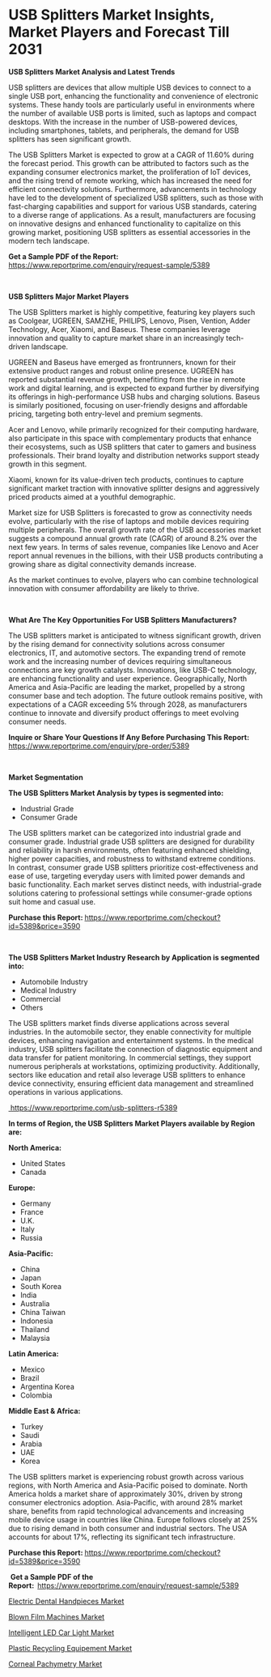 <p><h1>USB Splitters Market Insights, Market Players and Forecast Till 2031</h1></p><p><strong>USB Splitters Market Analysis and Latest Trends</strong></p>
<p><p>USB splitters are devices that allow multiple USB devices to connect to a single USB port, enhancing the functionality and convenience of electronic systems. These handy tools are particularly useful in environments where the number of available USB ports is limited, such as laptops and compact desktops. With the increase in the number of USB-powered devices, including smartphones, tablets, and peripherals, the demand for USB splitters has seen significant growth.</p><p>The USB Splitters Market is expected to grow at a CAGR of 11.60% during the forecast period. This growth can be attributed to factors such as the expanding consumer electronics market, the proliferation of IoT devices, and the rising trend of remote working, which has increased the need for efficient connectivity solutions. Furthermore, advancements in technology have led to the development of specialized USB splitters, such as those with fast-charging capabilities and support for various USB standards, catering to a diverse range of applications. As a result, manufacturers are focusing on innovative designs and enhanced functionality to capitalize on this growing market, positioning USB splitters as essential accessories in the modern tech landscape.</p></p>
<p><strong>Get a Sample PDF of the Report:&nbsp;</strong> <a href="https://www.reportprime.com/enquiry/request-sample/5389">https://www.reportprime.com/enquiry/request-sample/5389</a></p>
<p>&nbsp;</p>
<p><strong>USB Splitters Major Market Players</strong></p>
<p><p>The USB Splitters market is highly competitive, featuring key players such as Coolgear, UGREEN, SAMZHE, PHILIPS, Lenovo, Pisen, Vention, Adder Technology, Acer, Xiaomi, and Baseus. These companies leverage innovation and quality to capture market share in an increasingly tech-driven landscape.</p><p>UGREEN and Baseus have emerged as frontrunners, known for their extensive product ranges and robust online presence. UGREEN has reported substantial revenue growth, benefiting from the rise in remote work and digital learning, and is expected to expand further by diversifying its offerings in high-performance USB hubs and charging solutions. Baseus is similarly positioned, focusing on user-friendly designs and affordable pricing, targeting both entry-level and premium segments.</p><p>Acer and Lenovo, while primarily recognized for their computing hardware, also participate in this space with complementary products that enhance their ecosystems, such as USB splitters that cater to gamers and business professionals. Their brand loyalty and distribution networks support steady growth in this segment.</p><p>Xiaomi, known for its value-driven tech products, continues to capture significant market traction with innovative splitter designs and aggressively priced products aimed at a youthful demographic.</p><p>Market size for USB Splitters is forecasted to grow as connectivity needs evolve, particularly with the rise of laptops and mobile devices requiring multiple peripherals. The overall growth rate of the USB accessories market suggests a compound annual growth rate (CAGR) of around 8.2% over the next few years. In terms of sales revenue, companies like Lenovo and Acer report annual revenues in the billions, with their USB products contributing a growing share as digital connectivity demands increase. </p><p>As the market continues to evolve, players who can combine technological innovation with consumer affordability are likely to thrive.</p></p>
<p>&nbsp;</p>
<p><strong>What Are The Key Opportunities For USB Splitters Manufacturers?</strong></p>
<p><p>The USB splitters market is anticipated to witness significant growth, driven by the rising demand for connectivity solutions across consumer electronics, IT, and automotive sectors. The expanding trend of remote work and the increasing number of devices requiring simultaneous connections are key growth catalysts. Innovations, like USB-C technology, are enhancing functionality and user experience. Geographically, North America and Asia-Pacific are leading the market, propelled by a strong consumer base and tech adoption. The future outlook remains positive, with expectations of a CAGR exceeding 5% through 2028, as manufacturers continue to innovate and diversify product offerings to meet evolving consumer needs.</p></p>
<p><strong>Inquire or Share Your Questions If Any Before Purchasing This Report:</strong> <a href="https://www.reportprime.com/enquiry/pre-order/5389">https://www.reportprime.com/enquiry/pre-order/5389</a></p>
<p>&nbsp;</p>
<p><strong>Market Segmentation</strong></p>
<p><strong>The USB Splitters Market Analysis by types is segmented into:</strong></p>
<p><ul><li>Industrial Grade</li><li>Consumer Grade</li></ul></p>
<p><p>The USB splitters market can be categorized into industrial grade and consumer grade. Industrial grade USB splitters are designed for durability and reliability in harsh environments, often featuring enhanced shielding, higher power capacities, and robustness to withstand extreme conditions. In contrast, consumer grade USB splitters prioritize cost-effectiveness and ease of use, targeting everyday users with limited power demands and basic functionality. Each market serves distinct needs, with industrial-grade solutions catering to professional settings while consumer-grade options suit home and casual use.</p></p>
<p><strong>Purchase this Report:&nbsp;</strong><a href="https://www.reportprime.com/checkout?id=5389&price=3590">https://www.reportprime.com/checkout?id=5389&price=3590</a></p>
<p>&nbsp;</p>
<p><strong>The USB Splitters Market Industry Research by Application is segmented into:</strong></p>
<p><ul><li>Automobile Industry</li><li>Medical Industry</li><li>Commercial</li><li>Others</li></ul></p>
<p><p>The USB splitters market finds diverse applications across several industries. In the automobile sector, they enable connectivity for multiple devices, enhancing navigation and entertainment systems. In the medical industry, USB splitters facilitate the connection of diagnostic equipment and data transfer for patient monitoring. In commercial settings, they support numerous peripherals at workstations, optimizing productivity. Additionally, sectors like education and retail also leverage USB splitters to enhance device connectivity, ensuring efficient data management and streamlined operations in various applications.</p></p>
<p><a href="https://www.reportprime.com/usb-splitters-r5389">&nbsp;https://www.reportprime.com/usb-splitters-r5389</a></p>
<p><strong>In terms of Region, the USB Splitters Market Players available by Region are:</strong></p>
<p>
    <p> <strong> North America: </strong>
        <ul>
            <li>United States</li>
            <li>Canada</li>
        </ul>
        </p> 
    <p> <strong> Europe: </strong>
        <ul>
            <li>Germany</li>
            <li>France</li>
            <li>U.K.</li>
            <li>Italy</li>
            <li>Russia</li>
        </ul>
        </p> 
    <p> <strong> Asia-Pacific: </strong>
        <ul>
            <li>China</li>
            <li>Japan</li>
            <li>South Korea</li>
            <li>India</li>
            <li>Australia</li>
            <li>China Taiwan</li>
            <li>Indonesia</li>
            <li>Thailand</li>
            <li>Malaysia</li>
        </ul>
        </p> 
    <p> <strong> Latin America: </strong>
        <ul>
            <li>Mexico</li>
            <li>Brazil</li>
            <li>Argentina Korea</li>
            <li>Colombia</li>
        </ul>
        </p> 
    <p> <strong> Middle East & Africa: </strong>
        <ul>
            <li>Turkey</li>
            <li>Saudi</li>
            <li>Arabia</li>
            <li>UAE</li>
            <li>Korea</li>
        </ul>
    </p>
    </p>
<p><p>The USB splitters market is experiencing robust growth across various regions, with North America and Asia-Pacific poised to dominate. North America holds a market share of approximately 30%, driven by strong consumer electronics adoption. Asia-Pacific, with around 28% market share, benefits from rapid technological advancements and increasing mobile device usage in countries like China. Europe follows closely at 25% due to rising demand in both consumer and industrial sectors. The USA accounts for about 17%, reflecting its significant tech infrastructure.</p></p>
<p><strong>Purchase this Report: </strong><a href="https://www.reportprime.com/checkout?id=5389&price=3590">https://www.reportprime.com/checkout?id=5389&price=3590</a></p>
<p>&nbsp;<strong>Get a Sample PDF of the Report:&nbsp;&nbsp;</strong><a href="https://www.reportprime.com/enquiry/request-sample/5389">https://www.reportprime.com/enquiry/request-sample/5389</a></p>
<p><strong></strong></p>
<p><p><a href="https://www.linkedin.com/pulse/future-trends-global-electric-dental-handpieces-market-7anfc?trackingId=VquFoZ4XTiqYxa8%2B%2BFsUhg%3D%3D">Electric Dental Handpieces Market</a></p><p><a href="https://issuu.com/reportprime-2/docs/blown-film-machines-market-size-203_b4193c1352b344">Blown Film Machines Market</a></p><p><a href="https://github.com/ChiragRP21/Market-Research-Report-List-6/blob/main/intelligent-led-car-light-market.md">Intelligent LED Car Light Market</a></p><p><a href="https://issuu.com/reportprime-2/docs/plastic-recycling-equipement-market_89c83c676eea8f">Plastic Recycling Equipement Market</a></p><p><a href="https://www.linkedin.com/pulse/market-insights-global-corneal-pachymetry-forecast-innovation-muyhc?trackingId=ycCU8fARSROHlbYRjRANqQ%3D%3D">Corneal Pachymetry Market</a></p></p>